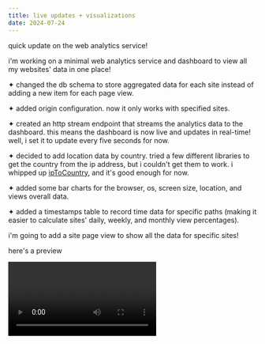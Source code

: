 ```yaml
---
title: live updates + visualizations
date: 2024-07-24
---
```


quick update on the web analytics service!

<aside>i'm working on a minimal web analytics service and dashboard to view all my websites' data in one place!</aside>

✦ changed the db schema to store aggregated data for each site instead of adding a new item for each page view.

✦ added origin configuration. now it only works with specified sites.

✦ created an http stream endpoint that streams the analytics data to the dashboard. this means the dashboard is now live and updates in real-time! well, i set it to update every five seconds for now.

✦ decided to add location data by country. tried a few different libraries to get the country from the ip address, but i couldn't get them to work. i whipped up [ipToCountry](https://www.val.town/v/iamseeley/ipToCountry), and it's good enough for now.

✦ added some bar charts for the browser, os, screen size, location, and views overall data.

✦ added a timestamps table to record time data for specific paths (making it easier to calculate sites' daily, weekly, and monthly view percentages).

i'm going to add a site page view to show all the data for specific sites!

here's a preview 

<video controls><source src="https://res.cloudinary.com/dcwnusepx/video/upload/v1721938180/tseeley/1demowebanalytics_ufauun.mp4"></video>